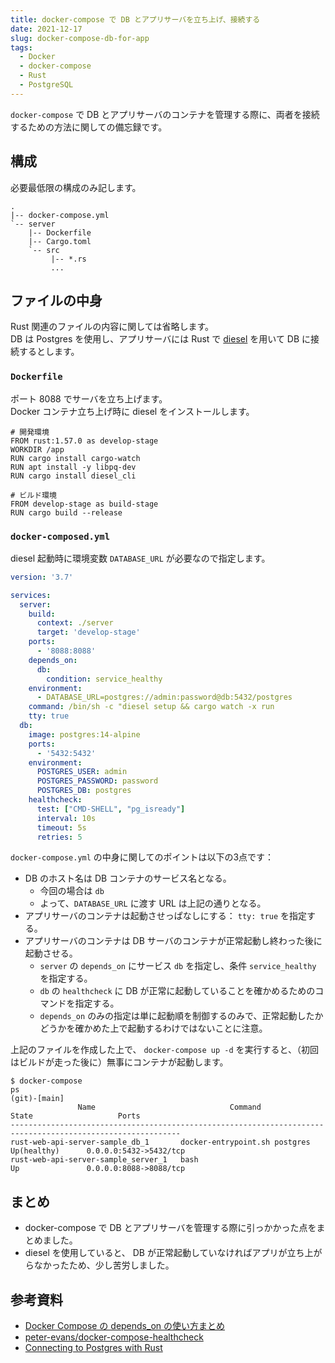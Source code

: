 ```yaml
---
title: docker-compose で DB とアプリサーバを立ち上げ、接続する
date: 2021-12-17
slug: docker-compose-db-for-app
tags:
  - Docker
  - docker-compose
  - Rust
  - PostgreSQL
---
```


`docker-compose` で DB とアプリサーバのコンテナを管理する際に、両者を接続するための方法に関しての備忘録です。  

## 構成

必要最低限の構成のみ記します。

```
.
|-- docker-compose.yml
`-- server
    |-- Dockerfile
    |-- Cargo.toml
    `-- src
         |-- *.rs
         ...      
```

## ファイルの中身

Rust 関連のファイルの内容に関しては省略します。  
DB は Postgres を使用し、アプリサーバには Rust で [diesel](https://github.com/diesel-rs/diesel) を用いて DB に接続するとします。

### `Dockerfile`

ポート 8088 でサーバを立ち上げます。  
Docker コンテナ立ち上げ時に diesel をインストールします。

```
# 開発環境
FROM rust:1.57.0 as develop-stage
WORKDIR /app
RUN cargo install cargo-watch
RUN apt install -y libpq-dev
RUN cargo install diesel_cli

# ビルド環境
FROM develop-stage as build-stage
RUN cargo build --release
```

### `docker-composed.yml`

diesel 起動時に環境変数 `DATABASE_URL` が必要なので指定します。

```yaml
version: '3.7'

services:
  server:
    build:
      context: ./server
      target: 'develop-stage'
    ports:
      - '8088:8088'
    depends_on:
      db:
        condition: service_healthy
    environment:
      - DATABASE_URL=postgres://admin:password@db:5432/postgres
    command: /bin/sh -c "diesel setup && cargo watch -x run
    tty: true
  db:
    image: postgres:14-alpine 
    ports: 
      - '5432:5432'
    environment:
      POSTGRES_USER: admin
      POSTGRES_PASSWORD: password
      POSTGRES_DB: postgres
    healthcheck:
      test: ["CMD-SHELL", "pg_isready"]
      interval: 10s
      timeout: 5s
      retries: 5
```

`docker-compose.yml` の中身に関してのポイントは以下の3点です：

-   DB のホスト名は DB コンテナのサービス名となる。
    -   今回の場合は `db`
    -   よって、`DATABASE_URL` に渡す URL は上記の通りとなる。
-   アプリサーバのコンテナは起動させっぱなしにする： `tty: true` を指定する。
-   アプリサーバのコンテナは DB サーバのコンテナが正常起動し終わった後に起動させる。
    -   `server` の `depends_on` にサービス `db` を指定し、条件 `service_healthy` を指定する。
    -   `db` の `healthcheck` に DB が正常に起動していることを確かめるためのコマンドを指定する。
    -   `depends_on` のみの指定は単に起動順を制御するのみで、正常起動したかどうかを確かめた上で起動するわけではないことに注意。

上記のファイルを作成した上で、 `docker-compose up -d` を実行すると、（初回はビルドが走った後に）無事にコンテナが起動します。

```
$ docker-compose ps                                                                                                                       (git)-[main]
               Name                              Command                State                   Ports         
------------------------------------------------------------------------------------------------------------
rust-web-api-server-sample_db_1       docker-entrypoint.sh postgres   Up(healthy)      0.0.0.0:5432->5432/tcp
rust-web-api-server-sample_server_1   bash                            Up               0.0.0.0:8088->8088/tcp
```

## まとめ

-   docker-compose で DB とアプリサーバを管理する際に引っかかった点をまとめました。
-   diesel を使用していると、 DB が正常起動していなければアプリが立ち上がらなかったため、少し苦労しました。

## 参考資料

-   [Docker Compose の depends_on の使い方まとめ](https://gotohayato.com/content/533/)
-   [peter-evans/docker-compose-healthcheck](https://github.com/peter-evans/docker-compose-healthcheck)
-   [Connecting to Postgres with Rust](https://viblo.asia/p/connecting-to-postgres-with-rust-GrLZDReB5k0)